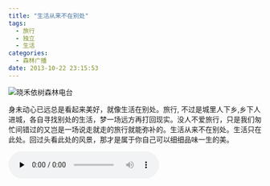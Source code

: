```yaml
---
title: "生活从来不在别处"
tags:
  - 旅行
  - 独立
  - 生活
categories:
  - 森林广播
date: 2013-10-22 23:15:53
---
```


![晓禾依树森林电台](../../../images/radiocover/radio_063.jpg) 

身未动心已远总是看起来美好，就像生活在别处。旅行, 不过是城里人下乡,乡下人进城，各自寻找别处的生活，梦一场远方再打回现实。没人不爱旅行，只是我们匆忙间错过的又岂是一场说走就走的旅行就能弥补的。生活从来不在别处。生活只在此处。回过头看此处的风景，那才是属于你自己可以细细品味一生的美。   

<audio id="audio" controls="" preload="none">
  <source id="mp3" src="http://www.coletree.com/radio/coletree_radio_063.mp3">
</audio>
